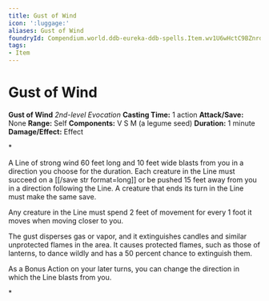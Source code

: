 ```yaml
---
title: Gust of Wind
icon: ':luggage:'
aliases: Gust of Wind
foundryId: Compendium.world.ddb-eureka-ddb-spells.Item.wv1U6wHctC9BZnrd
tags:
- Item
---
```


# Gust of Wind

**Gust of Wind**
_2nd-level Evocation_
**Casting Time:** 1 action
**Attack/Save:** None
**Range:** Self
**Components:** V S M (a legume seed)
**Duration:** 1 minute
**Damage/Effect:** Effect

*<p>A Line of strong wind 60 feet long and 10 feet wide blasts from you in a direction you choose for the duration. Each creature in the Line must succeed on a [[/save str format=long]] or be pushed 15 feet away from you in a direction following the Line. A creature that ends its turn in the Line must make the same save.

Any creature in the Line must spend 2 feet of movement for every 1 foot it moves when moving closer to you.

The gust disperses gas or vapor, and it extinguishes candles and similar unprotected flames in the area. It causes protected flames, such as those of lanterns, to dance wildly and has a 50 percent chance to extinguish them.

As a Bonus Action on your later turns, you can change the direction in which the Line blasts from you.</p>*